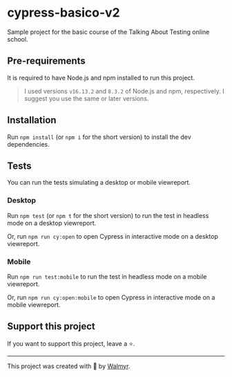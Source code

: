 # cypress-basico-v2

Sample project for the basic course of the Talking About Testing online school.

## Pre-requirements

It is required to have Node.js and npm installed to run this project.

> I used versions `v16.13.2` and `8.3.2` of Node.js and npm, respectively. I suggest you use the same or later versions.

## Installation

Run `npm install` (or `npm i` for the short version) to install the dev dependencies.

## Tests

You can run the tests simulating a desktop or mobile viewreport.

### Desktop

Run `npm test` (or `npm t` for the short version) to run the test in headless mode on a desktop viewreport.

Or, run `npm run cy:open` to open Cypress in interactive mode on a desktop viewreport.

### Mobile

Run `npm run test:mobile` to run the test in headless mode on a mobile viewreport.

Or, run `npm run cy:open:mobile` to open Cypress in interactive mode on a mobile viewreport.

## Support this project

If you want to support this project, leave a ⭐.

___

This project was created with 💚 by [Walmyr](https://walmyr.dev).
